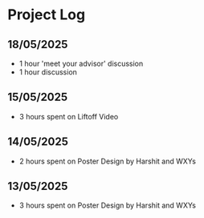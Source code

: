 # Project Log

## 18/05/2025
- 1 hour 'meet your advisor' discussion 
- 1 hour discussion

## 15/05/2025
- 3 hours spent on Liftoff Video 

## 14/05/2025
- 2 hours spent on Poster Design by Harshit and WXYs

## 13/05/2025
- 3 hours spent on Poster Design by Harshit and WXYs